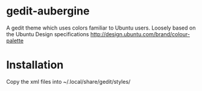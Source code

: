 gedit-aubergine
===============

A gedit theme which uses colors familiar to Ubuntu users.  Loosely based on the Ubuntu Design specifications http://design.ubuntu.com/brand/colour-palette

Installation
============

Copy the xml files into ~/.local/share/gedit/styles/
